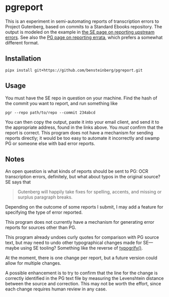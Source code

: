 pgreport
========

This is an experiment in semi-automating reports of transcription
errors to Project Gutenberg, based on commits to a Standard Ebooks
repository. The output is modeled on the example in [the SE page on reporting
upstream
errors](https://standardebooks.org/contribute/report-errors-upstream). See
also the [PG page on reporting
errata](https://gutenberg.org/help/errata.html), which prefers a
somewhat different format.

Installation
------------

```
pipx install git+https://github.com/bensteinberg/pgreport.git
```

Usage
-----

You must have the SE repo in question on your machine. Find the hash
of the commit you want to report, and run something like

```
pgr --repo path/to/repo --commit 234abcd
```

You can then copy the output, paste it into your email client, and
send it to the appropriate address, found in the links above. You
_must_ confirm that the report is correct. This program does not have
a mechanism for sending reports directly; it would be too easy to
automate it incorrectly and swamp PG or someone else with bad error
reports.

Notes
-----

An open question is what kinds of reports should be sent to PG: OCR
transcription errors, definitely, but what about typos in the original
source? SE says that

> Gutenberg will happily take fixes for spelling, accents, and missing
> or surplus paragraph breaks.

Depending on the outcome of some reports I submit, I may add a feature
for specifying the type of error reported.

This program does not currently have a mechanism for generating error
reports for sources other than PG.

This program already undoes curly quotes for comparison with PG source
text, but may need to undo other typographical changes made for
SE—maybe using SE tooling? Something like the reverse of [typogrify()](https://github.com/standardebooks/tools/blob/6396a5cca8ca4903df2d081cbc8a84a464272c10/se/typography.py#L60-L360).

At the moment, there is one change per report, but a future version
could allow for multiple changes.

A possible enhancement is to try to confirm that the line for the
change is correctly identified in the PG text file by measuring the
Levenshtein distance between the source and correction. This may not
be worth the effort, since each change requires human review in any
case.
